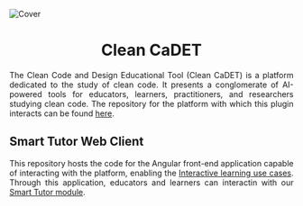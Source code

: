 <p align="center">
  
  ![Cover](https://raw.githubusercontent.com/wiki/Clean-CaDET/platform/images/overview/cover.jpg)
  
</p>

<h1 align="center">Clean CaDET</h1>

<p align="justify">
  The Clean Code and Design Educational Tool (Clean CaDET) is a platform dedicated to the study of clean code. It presents a conglomerate of AI-powered tools for educators, learners, practitioners, and researchers studying clean code. The repository for the platform with which this plugin interacts can be found <a href="https://github.com/Clean-CaDET/platform" target="_blank">here</a>.
  </p>

<h2 align="left">Smart Tutor Web Client</h1>

<p align="justify">
  This repository hosts the code for the Angular front-end application capable of interacting with the platform, enabling the <a href="https://github.com/Clean-CaDET/platform/wiki" target="_blank">Interactive learning use cases</a>. Through this application, educators and learners can interactin with our <a href="https://github.com/Clean-CaDET/platform/wiki/Module-Smart-Tutor" target="_blank">Smart Tutor module</a>.
</p>
